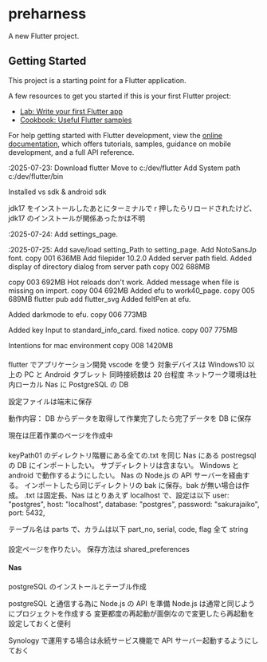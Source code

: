 # preharness

A new Flutter project.

## Getting Started

This project is a starting point for a Flutter application.

A few resources to get you started if this is your first Flutter project:

- [Lab: Write your first Flutter app](https://docs.flutter.dev/get-started/codelab)
- [Cookbook: Useful Flutter samples](https://docs.flutter.dev/cookbook)

For help getting started with Flutter development, view the
[online documentation](https://docs.flutter.dev/), which offers tutorials,
samples, guidance on mobile development, and a full API reference.

:2025-07-23:
Download flutter
Move to c:/dev/flutter
Add System path c:/dev/flutter/bin

Installed vs sdk & android sdk

jdk17 をインストールしたあとにターミナルで r 押したらリロードされたけど、jdk17 のインストールが関係あったかは不明

:2025-07-24:
Add settings_page.

:2025-07-25:
Add save/load setting_Path to setting_page.
Add NotoSansJp font.
copy 001 636MB
Add filepider 10.2.0
Added server path field.
Added display of directory dialog from server path
copy 002 688MB

copy 003 692MB
Hot reloads don't work.
Added message when file is missing on import.
copy 004 692MB
Added efu to work40_page.
copy 005 689MB
flutter pub add flutter_svg
Added feltPen at efu.

Added darkmode to efu.
copy 006 773MB

Added key Input to standard_info_card.
fixed notice.
copy 007 775MB

Intentions for mac environment
copy 008 1420MB

####

flutter でアプリケーション開発
vscode を使う
対象デバイスは Windows10 以上の PC と Android タブレット
同時接続数は 20 台程度
ネットワーク環境は社内ローカル
Nas に PostgreSQL の DB

設定ファイルは端末に保存

動作内容：
DB からデータを取得して作業完了したら完了データを DB に保存

現在は圧着作業のページを作成中

####

keyPath01 のディレクトリ階層にある全ての.txt を同じ Nas にある postregsql の DB にインポートしたい。
サブディレクトリは含まない。
Windows と android で動作するようにしたい。
Nas の Node.js の API サーバーを経由する。
インポートしたら同じディレクトリの bak に保存。bak が無い場合は作成。
.txt は固定長、Nas はとりあえず localhost で、設定は以下
user: "postgres",
host: "localhost",
database: "postgres",
password: "sakurajaiko",
port: 5432,

テーブル名は parts で、カラムは以下
part_no, serial, code, flag
全て string

####

設定ページを作りたい。
保存方法は shared_preferences

#### Nas

postgreSQL のインストールとテーブル作成

postgreSQL と通信する為に Node.js の API を準備
Node.js は通常と同じようにプロジェクトを作成する
変更都度の再起動が面倒なので変更したら再起動を設定しておくと便利

Synology で運用する場合は永続サービス機能で API サーバー起動するようにしておく
